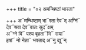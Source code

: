 +++
title = "०२ अमन्थिष्टां भारता"

+++
अ᳓मन्थिष्टाम् भा᳓रता रेव᳓द् अग्निं᳓  
देव᳓श्रवा देव᳓वातः सुद᳓क्षम्  
अ᳓ग्ने वि᳓ पश्य बृहता᳓भि᳓ राया᳓  
इषां᳓ नो नेता᳓ भवताद् अ᳓नु द्यू᳓न्